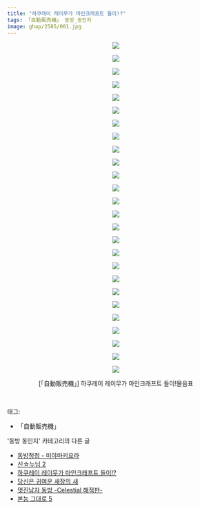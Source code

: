 ```yaml
---
title: "하쿠레이 레이무가 마인크래프트 들이!?"
tags: 「自動販売機」 동방_동인지
image: ghap/2585/001.jpg
---
```

<div class="article">
<p style="text-align: center; clear: none; float: none;"><img src="{{ site.nasurl }}/ghap/2585/001.jpg"/></p>
<p style="text-align: center; clear: none; float: none;"><img src="{{ site.nasurl }}/ghap/2585/002.jpg"/></p>
<p style="text-align: center; clear: none; float: none;"><img src="{{ site.nasurl }}/ghap/2585/003.jpg"/></p>
<p style="text-align: center; clear: none; float: none;"><img src="{{ site.nasurl }}/ghap/2585/004.jpg"/></p>
<p style="text-align: center; clear: none; float: none;"><img src="{{ site.nasurl }}/ghap/2585/005.jpg"/></p>
<p style="text-align: center; clear: none; float: none;"><img src="{{ site.nasurl }}/ghap/2585/006.jpg"/></p>
<p style="text-align: center; clear: none; float: none;"><img src="{{ site.nasurl }}/ghap/2585/007.jpg"/></p>
<p style="text-align: center; clear: none; float: none;"><img src="{{ site.nasurl }}/ghap/2585/008.jpg"/></p>
<p style="text-align: center; clear: none; float: none;"><img src="{{ site.nasurl }}/ghap/2585/009.jpg"/></p>
<p style="text-align: center; clear: none; float: none;"><img src="{{ site.nasurl }}/ghap/2585/010.jpg"/></p>
<p style="text-align: center; clear: none; float: none;"><img src="{{ site.nasurl }}/ghap/2585/011.jpg"/></p>
<p style="text-align: center; clear: none; float: none;"><img src="{{ site.nasurl }}/ghap/2585/012.jpg"/></p>
<p style="text-align: center; clear: none; float: none;"><img src="{{ site.nasurl }}/ghap/2585/013.jpg"/></p>
<p style="text-align: center; clear: none; float: none;"><img src="{{ site.nasurl }}/ghap/2585/014.jpg"/></p>
<p style="text-align: center; clear: none; float: none;"><img src="{{ site.nasurl }}/ghap/2585/015.jpg"/></p>
<p style="text-align: center; clear: none; float: none;"><img src="{{ site.nasurl }}/ghap/2585/016.jpg"/></p>
<p style="text-align: center; clear: none; float: none;"><img src="{{ site.nasurl }}/ghap/2585/017.jpg"/></p>
<p style="text-align: center; clear: none; float: none;"><img src="{{ site.nasurl }}/ghap/2585/018.jpg"/></p>
<p style="text-align: center; clear: none; float: none;"><img src="{{ site.nasurl }}/ghap/2585/019.jpg"/></p>
<p style="text-align: center; clear: none; float: none;"><img src="{{ site.nasurl }}/ghap/2585/020.jpg"/></p>
<p style="text-align: center; clear: none; float: none;"><img src="{{ site.nasurl }}/ghap/2585/021.jpg"/></p>
<p style="text-align: center; clear: none; float: none;"><img src="{{ site.nasurl }}/ghap/2585/022.jpg"/></p>
<p style="text-align: center; clear: none; float: none;"><img src="{{ site.nasurl }}/ghap/2585/023.jpg"/></p>
<p style="text-align: center; clear: none; float: none;"><img src="{{ site.nasurl }}/ghap/2585/024.jpg"/></p>
<p style="text-align: center; clear: none; float: none;"><img src="{{ site.nasurl }}/ghap/2585/025.jpg"/></p>
<p style="text-align: center; clear: none; float: none;"><img src="{{ site.nasurl }}/ghap/2585/026.jpg"/></p>
<p style="text-align: center; clear: none; float: none;">[「自動販売機」] 하쿠레이 레이무가 마인크래프트 들이!물음표</p>
<p><br/></p>
</div><div class="tagTrail">
<p>태그: </p>
<ul>
<li>「自動販売機」</li>
</ul>
</div><div class="another">
<p>'동방 동인지' 카테고리의 다른 글</p>
<ul>
<li><a href="/2016-10-14-ghap_2587">동방청첩 - 미야마키요라</a></li>
<li><a href="/2016-10-14-ghap_2586">신☆누님 2</a></li>
<li><a href="/2016-10-14-ghap_2585">하쿠레이 레이무가 마인크래프트 들이!?</a></li>
<li><a href="/2016-10-14-ghap_2584">당신은 귀여운 새장의 새</a></li>
<li><a href="/2016-10-14-ghap_2583">멋진남자 동방 -Celestial 해적판-</a></li>
<li><a href="/2016-10-14-ghap_2582">본능 그대로 5</a></li>
</ul>
</div><div class="cb_module cb_fluid">
<div class="cb_wrt cb_profile">
</div><!-- commentList close -->
</div>